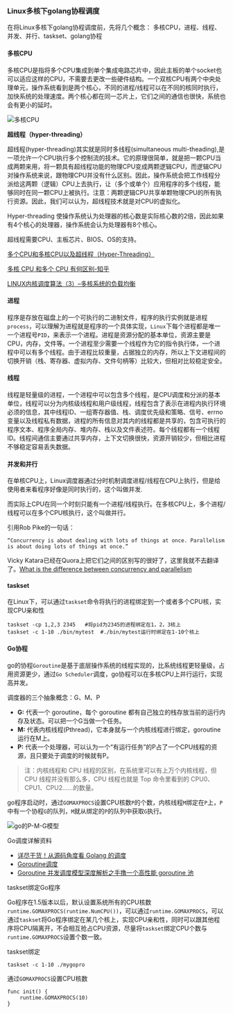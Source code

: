 ### Linux多核下golang协程调度

在将Linux多核下golang协程调度前，先将几个概念： 多核CPU，进程、线程、并发、并行、taskset、golang协程

#### 多核CPU

多核CPU是指将多个CPU集成到单个集成电路芯片中，因此主板的单个socket也可以适应这样的CPU，不需要去更改一些硬件结构。一个双核CPU有两个中央处理单元，操作系统看到是两个核心，不同的进程/线程可以在不同的核同时执行，加快系统的处理速度。两个核心都在同一芯片上，它们之间的通信也很快，系统也会有更小的延时。

![多核CPU](https://github.com/lizj3624/mynote/blob/master/Linux%E7%9A%84%E5%A4%9A%E6%A0%B8%E4%B8%8BGo%E5%8D%8F%E7%A8%8B%E8%B0%83%E5%BA%A6/pictures/%E5%A4%9A%E6%A0%B8CPU.png)

**超线程（hyper-threading）**

超线程(hyper-threading)其实就是同时多线程(simultaneous multi-theading),是一项允许一个CPU执行多个控制流的技术。它的原理很简单，就是把一颗CPU当成两颗来用，将一颗具有超线程功能的物理CPU变成两颗逻辑CPU，而逻辑CPU对操作系统来说，跟物理CPU并没有什么区别。因此，操作系统会把工作线程分派给这两颗（逻辑）CPU上去执行，让（多个或单个）应用程序的多个线程，能够同时在同一颗CPU上被执行。注意：两颗逻辑CPU共享单颗物理CPU的所有执行资源。因此，我们可以认为，超线程技术就是对CPU的虚拟化。

Hyper-threading 使操作系统认为处理器的核心数是实际核心数的2倍，因此如果有4个核心的处理器，操作系统会认为处理器有8个核心。

超线程需要CPU、主板芯片、BIOS、OS的支持。



[多个CPU和多核CPU以及超线程（Hyper-Threading）](https://www.cnblogs.com/jokerjason/p/8926905.html)

[多核 CPU 和多个 CPU 有何区别-知乎](https://www.zhihu.com/question/20998226)

[LINUX内核调度算法（3）–多核系统的负载均衡]([http://www.taohui.pub/2015/01/27/linux%e5%86%85%e6%a0%b8%e8%b0%83%e5%ba%a6%e7%ae%97%e6%b3%95%ef%bc%883%ef%bc%89-%e5%a4%9a%e6%a0%b8%e7%b3%bb%e7%bb%9f%e7%9a%84%e8%b4%9f%e8%bd%bd%e5%9d%87%e8%a1%a1/](http://www.taohui.pub/2015/01/27/linux内核调度算法（3）-多核系统的负载均衡/))

#### 进程

程序是存放在磁盘上的一个可执行的二进制文件，程序的执行实例就是进程`process`，可以理解为进程就是程序的一个具体实现，`Linux`下每个进程都是唯一一个进程号`PID`，来表示一个进程。进程是资源分配的基本单位，资源主要是CPU，内存，文件等。一个进程至少需要一个线程作为它的指令执行体，一个进程中可以有多个线程。由于进程比较重量，占据独立的内存，所以上下文进程间的切换开销（栈、寄存器、虚拟内存、文件句柄等）比较大，但相对比较稳定安全。

#### 线程

线程是轻量级的进程，一个进程中可以包含多个线程，是CPU调度和分派的基本单位，线程可以分为内核级线程和用户级线程，线程包含了表示在进程内执行环境必须的信息，其中线程ID、一组寄存器值、栈、调度优先级和策略、信号、errno变量以及线程私有数据，进程的所有信息对其内的线程都是共享的，包含可执行的程序文本、程序全局内存、堆内存、栈以及文件表述符。每个线程都有一个线程ID。线程间通信主要通过共享内存，上下文切换很快，资源开销较少，但相比进程不够稳定容易丢失数据。

#### 并发和并行

在单核CPU上，Linux调度器通过分时机制调度进程/线程在CPU上执行，但是给使用者来看程序好像是同时执行的，这个叫做并发.

而实际上CPU在同一个时刻只能有一个进程/线程执行。在多核CPU上，多个进程/线程可以在多个CPU核执行，这个叫做并行。

引用Rob Pike的一句话：

```·shell
“Concurrency is about dealing with lots of things at once. Parallelism is about doing lots of things at once.”
```

Vicky Katara已经在Quora上把它们之间的区别写的很好了，这里我就不去翻译了。[What is the difference between concurrency and parallelism](https://www.quora.com/What-is-the-difference-between-concurrency-and-parallelism/answer/Vicky-Katara?srid=IayD)

#### taskset

在Linux下，可以通过`taskset`命令将执行的进程绑定到一个或者多个CPU核，实现CPU亲和性

```shell
taskset -cp 1,2,3 2345   #将pid为2345的进程绑定在1，2，3核上
taskset -c 1-10 ./bin/mytest  #./bin/mytest运行时绑定在1-10个核上
```

#### Go协程

go的协程`Goroutine`是基于底层操作系统的线程实现的，比系统线程更轻量级，占用资源更少，通过`Go Scheduler`调度，go协程可以在多核CPU上并行运行，实现高并发。

调度器的三个抽象概念：G、M、P

- **G:** 代表一个 goroutine，每个 goroutine 都有自己独立的栈存放当前的运行内存及状态。可以把一个G当做一个任务。
- **M:** 代表内核线程(Pthread)，它本身就与一个内核线程进行绑定，goroutine 运行在M上。
- **P:** 代表一个处理器，可以认为一个“有运行任务”的P占了一个CPU线程的资源，且只要处于调度的时候就有P。

> 注：内核线程和 CPU 线程的区别，在系统里可以有上万个内核线程，但 CPU 线程并没有那么多，CPU 线程也就是 Top 命令里看到的 CPU0、CPU1、CPU2......的数量。

go程序启动时，通过`GOMAXPROCS`设置CPU核数`P`的个数，内核线程`M`绑定在`P`上，`P`中有一个协程`G`的队列，`M`就从绑定的`P`的队列中获取`G`执行。

![go的P-M-G模型](https://github.com/lizj3624/mynote/blob/master/Linux%E7%9A%84%E5%A4%9A%E6%A0%B8%E4%B8%8BGo%E5%8D%8F%E7%A8%8B%E8%B0%83%E5%BA%A6/pictures/P-M-G%E6%A8%A1%E5%9E%8B.jpg)

Go调度详解资料

* [详尽干货！从源码角度看 Golang 的调度](https://mp.weixin.qq.com/s/laxAshXPQvzRhFg3RtZJOw)
* [Goroutine调度](https://draveness.me/golang/docs/part3-runtime/ch06-concurrency/golang-goroutine/)
* [Goroutine 并发调度模型深度解析之手撸一个高性能 goroutine 池](https://taohuawu.club/high-performance-implementation-of-goroutine-pool)

taskset绑定Go程序

Go程序在1.5版本以后，默认设置系统所有的CPU核数`runtime.GOMAXPROCS(runtime.NumCPU())`，可以通过`runtime.GOMAXPROCS`，可以通过`taskset`将Go程序绑定在某几个核上，实现CPU亲和性，同时可以跟其他程序将CPU隔离开，不会相互抢占CPU资源，尽量将`taskset`绑定CPU个数与`runtime.GOMAXPROCS`设置个数一致。

taskset绑定

```shell
taskset -c 1-10 ./mygopro
```

通过`GOMAXPROCS`设置CPU核数

```shell
func init() {
    runtime.GOMAXPROCS(10)
}
```



